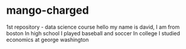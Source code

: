 # mango-charged
1st repository - data science course
hello my name is david, I am from boston
In high school I played baseball and soccer
In college I studied economics at george washington 
